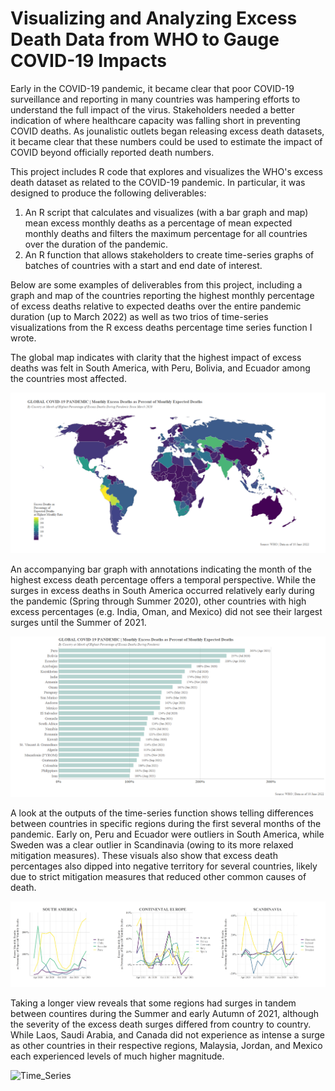 # Visualizing and Analyzing Excess Death Data from WHO to Gauge COVID-19 Impacts

Early in the COVID-19 pandemic, it became clear that poor COVID-19 surveillance and reporting in many countries was hampering efforts to understand the full impact of the virus. Stakeholders needed a better indication of where healthcare capacity was falling short in preventing COVID deaths. As jounalistic outlets began releasing excess death datasets, it became clear that these numbers could be used to estimate the impact of COVID beyond officially reported death numbers. 

This project includes R code that explores and visualizes the WHO's excess death dataset as related to the COVID-19 pandemic. In particular, it was designed to produce the following deliverables:

1. An R script that calculates and visualizes (with a bar graph and map) mean excess monthly deaths as a percentage of mean expected monthly deaths and filters the maximum percentage for all countries over the duration of the pandemic. 
2. An R function that allows stakeholders to create time-series graphs of batches of countries with a start and end date of interest.
 
Below are some examples of deliverables from this project, including a graph and map of the countries reporting the highest monthly percentage of excess deaths relative to expected deaths over the entire pandemic duration (up to March 2022) as well as two trios of time-series visualizations from the R excess deaths percentage time series function I wrote. 

The global map indicates with clarity that the highest impact of excess deaths was felt in South America, with Peru, Bolivia, and Ecuador among the countries most affected.

![Map](Excess_Deaths_Map.png)

An accompanying bar graph with annotations indicating the month of the highest excess death percentage offers a temporal perspective. While the surges in excess deaths in South America occurred relatively early during the pandemic (Spring through Summer 2020), other countries with high excess percentages (e.g. India, Oman, and Mexico) did not see their largest surges until the Summer of 2021. 

![Bars](Excess_Deaths_Pcts.png)

A look at the outputs of the time-series function shows telling differences between countries in specific regions during the first several months of the pandemic. Early on, Peru and Ecuador were outliers in South America, while Sweden was a clear outlier in Scandinavia (owing to its more relaxed mitigation measures). These visuals also show that excess death percentages also dipped into negative territory for several countries, likely due to strict mitigation measures that reduced other common causes of death. 

![Time_Series](Excess_Deaths_TimeSeries.png)

Taking a longer view reveals that some regions had surges in tandem between countires during the Summer and early Autumn of 2021, although the severity of the excess death surges differed from country to country. While Laos, Saudi Arabia, and Canada did not experience as intense a surge as other countries in their respective regions, Malaysia, Jordan, and Mexico each experienced levels of much higher magnitude.  

![Time_Series](Excess_Deaths_TimeSeries_2.png)
